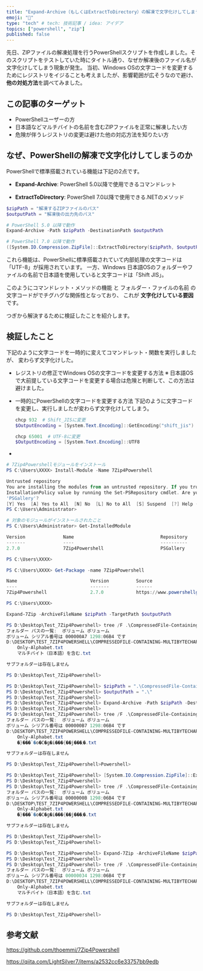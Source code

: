 ```yaml
---
title: "Expand-Archive（もしくはExtractToDirectory）の解凍で文字化けしてしまう場合"
emoji: "🧊"
type: "tech" # tech: 技術記事 / idea: アイデア
topics: ["powershell", "zip"]
published: false
---
```


先日、ZIPファイルの解凍処理を行うPowerShellスクリプトを作成しました。そのスクリプトをテストしていた時にタイトル通り、なぜか解凍後のファイル名が文字化けしてしまう現象が発生。
当初、Windows OSの文字コードを変更するためにレジストリをイジることも考えましたが、影響範囲が広そうなので避け、**他の対処方法**を調べてみました。

## この記事のターゲット

- PowerShellユーザーの方
- 日本語などマルチバイトの名前を含むZIPファイルを正常に解凍したい方
- 危険が伴うレジストリの変更は避けた他の対応方法を知りたい方

## なぜ、PowerShellの解凍で文字化けしてしまうのか

PowerShellで標準搭載されている機能は下記の2点です。

- **Expand-Archive**: PowerShell 5.0以降で使用できるコマンドレット
  
- **ExtractToDirectory**: PowerShell 7.0以降で使用できる\.NETのメソッド

```powershell
$zipPath = "解凍するZIPファイルのパス"
$outputPath = "解凍後の出力先のパス"

# PowerShell 5.0 以降で動作
Expand-Archive -Path $zipPath -DestinationPath $outputPath

# PowerShell 7.0 以降で動作
([System.IO.Compression.ZipFile]::ExtractToDirectory($zipPath, $outputPath))
```

これら機能は、PowerShellに標準搭載されていて内部処理の文字コードは「UTF-8」が採用されています。
一方、Windows 日本語OSのフォルダーやファイルの名前で日本語を使用していると文字コードは「Shift JIS」。

このようにコマンドレット・メソッドの機能 と フォルダー・ファイルの名前 の文字コードがでチグハグな関係性となっており、
これが **文字化けしている要因** です。

つぎから解決するために検証したことを紹介します。

## 検証したこと

下記のように文字コードを一時的に変えてコマンドレット・関数を実行しましたが、
変わらず文字化けした。

- レジストリの修正でWindows OSの文字コードを変更する方法
    ※ 日本語OSで大前提している文字コードを変更する場合は危険と判断して、この方法は避けました。

- 一時的にPowerShellの文字コードを変更する方法
    下記のように文字コードを変更し、実行しましたが変わらず文字化けしてしまう。

    ```powershell
    chcp 932  # Shift_JISに変更
    $OutputEncoding = [System.Text.Encoding]::GetEncoding("shift_jis")

    chcp 65001  # UTF-8に変更
    $OutputEncoding = [System.Text.Encoding]::UTF8
    ```

- 

```powershell
# 7Zip4Powershellモジュールをインストール
PS C:\Users\XXXX> Install-Module -Name 7Zip4Powershell

Untrusted repository
You are installing the modules from an untrusted repository. If you trust this repository, change its
InstallationPolicy value by running the Set-PSRepository cmdlet. Are you sure you want to install the modules from
'PSGallery'?
[Y] Yes  [A] Yes to All  [N] No  [L] No to All  [S] Suspend  [?] Help (default is "N"): a
PS C:\Users\Administrator>

# 対象のモジュールがインストールされたこと
PS C:\Users\Administrator> Get-InstalledModule

Version              Name                                Repository           Description
-------              ----                                ----------           -----------
2.7.0                7Zip4Powershell                     PSGallery            Powershell module for creating and extra…

PS C:\Users\XXXX>

PS C:\Users\XXXX> Get-Package -name 7Zip4Powershell

Name                           Version          Source                           ProviderName
----                           -------          ------                           ------------
7Zip4Powershell                2.7.0            https://www.powershellgallery.c… PowerShellGet

PS C:\Users\XXXX>

Expand-7Zip -ArchiveFileName $zipPath -TargetPath $outputPath
```

```powershell
PS D:\Desktop\Test_7Zip4Powershell> tree /F .\CompressedFile-Containing-MultibyteCharacters
フォルダー パスの一覧:  ボリューム ボリューム
ボリューム シリアル番号は 000000A7 1298:06B4 です
D:\DESKTOP\TEST_7ZIP4POWERSHELL\COMPRESSEDFILE-CONTAINING-MULTIBYTECHARACTERS
    Only-Alphabet.txt
    マルチバイト（日本語）を含む.txt

サブフォルダーは存在しません

PS D:\Desktop\Test_7Zip4Powershell>
```

```powershell
PS D:\Desktop\Test_7Zip4Powershell> $zipPath = ".\CompressedFile-Containing-MultibyteCharacters.zip"
PS D:\Desktop\Test_7Zip4Powershell> $outputPath = ".\"
PS D:\Desktop\Test_7Zip4Powershell>
PS D:\Desktop\Test_7Zip4Powershell> Expand-Archive -Path $zipPath -DestinationPath $outputPath
PS D:\Desktop\Test_7Zip4Powershell>
PS D:\Desktop\Test_7Zip4Powershell> tree /F .\CompressedFile-Containing-MultibyteCharacters
フォルダー パスの一覧:  ボリューム ボリューム
ボリューム シリアル番号は 000000B7 1298:06B4 です
D:\DESKTOP\TEST_7ZIP4POWERSHELL\COMPRESSEDFILE-CONTAINING-MULTIBYTECHARACTERS
    Only-Alphabet.txt
    �}���`�o�C�g�i���{��j���܂�.txt

サブフォルダーは存在しません

PS D:\Desktop\Test_7Zip4Powershell>Powershell>
```

```powershell
PS D:\Desktop\Test_7Zip4Powershell> [System.IO.Compression.ZipFile]::ExtractToDirectory($zipPath, $outputPath)
PS D:\Desktop\Test_7Zip4Powershell>
PS D:\Desktop\Test_7Zip4Powershell> tree /F .\CompressedFile-Containing-MultibyteCharacters
フォルダー パスの一覧:  ボリューム ボリューム
ボリューム シリアル番号は 0000000B 1298:06B4 です
D:\DESKTOP\TEST_7ZIP4POWERSHELL\COMPRESSEDFILE-CONTAINING-MULTIBYTECHARACTERS
    Only-Alphabet.txt
    �}���`�o�C�g�i���{��j���܂�.txt

サブフォルダーは存在しません

PS D:\Desktop\Test_7Zip4Powershell>
PS D:\Desktop\Test_7Zip4Powershell>
```

```powershell
PS D:\Desktop\Test_7Zip4Powershell> Expand-7Zip -ArchiveFileName $zipPath -TargetPath $outputPath
PS D:\Desktop\Test_7Zip4Powershell> 
PS D:\Desktop\Test_7Zip4Powershell> tree /F .\CompressedFile-Containing-MultibyteCharacters
フォルダー パスの一覧:  ボリューム ボリューム
ボリューム シリアル番号は 00000034 1298:06B4 です
D:\DESKTOP\TEST_7ZIP4POWERSHELL\COMPRESSEDFILE-CONTAINING-MULTIBYTECHARACTERS
    Only-Alphabet.txt
    マルチバイト（日本語）を含む.txt

サブフォルダーは存在しません

PS D:\Desktop\Test_7Zip4Powershell>
```

## 参考文献

https://github.com/thoemmi/7Zip4Powershell

https://qiita.com/LightSilver7/items/a2532cc6e33757bb9edb
